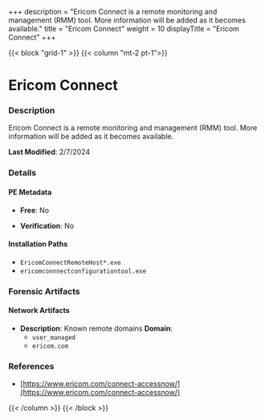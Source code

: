 +++
description = "Ericom Connect is a remote monitoring and management (RMM) tool. More information will be added as it becomes available."
title = "Ericom Connect"
weight = 10
displayTitle = "Ericom Connect"
+++


{{< block "grid-1" >}}
{{< column "mt-2 pt-1">}}

# Ericom Connect


### Description

Ericom Connect is a remote monitoring and management (RMM) tool. More information will be added as it becomes available.



**Last Modified**: 2/7/2024

### Details


#### PE Metadata


- **Free**: No

- **Verification**: No




#### Installation Paths
- `EricomConnectRemoteHost*.exe`
- `ericomconnnectconfigurationtool.exe`

### Forensic Artifacts




#### Network Artifacts

- **Description**: Known remote domains
  **Domain**:
    - `user_managed`
    - `ericom.com`





### References
- [https://www.ericom.com/connect-accessnow/](https://www.ericom.com/connect-accessnow/)



{{< /column >}}
{{< /block >}}
